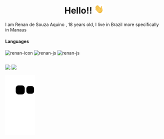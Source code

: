   <h1 align="center"> Hello!! <img src="./hi.gif" height="30px" width="30px"></h1> 
  <p>I am Renan de Souza Aquino , 18 years old, I live in Brazil more specifically in Manaus</p>
<h4>Languages</h4>
 <div style="display: inline_block" align="left">
   <img align="center" alt="renan-icon" height="30" width="40" src="https://cdn.jsdelivr.net/gh/devicons/devicon/icons/html5/html5-original.svg">
   <img align="center" alt="renan-js" height="30" width="40" src="https://cdn.jsdelivr.net/gh/devicons/devicon/icons/css3/css3-original.svg">
   <img align="center" alt="renan-js" height="30" width="40" src="https://cdn.jsdelivr.net/gh/devicons/devicon/icons/javascript/javascript-original.svg">
  </div> 

  ## <div align="center">
  <img height="150em" src="https://github-readme-stats.vercel.app/api?username=renansouza12&show_icons=true&theme=tokyonight&include_all_commits=true&count_private=true"/>
 <img height="150em" src="https://github-readme-stats.vercel.app/api/top-langs/?username=renansouza12&layout=compact&langs_count=7&theme=tokyonight"/> 
</div> 

  ![Snake animation](https://github.com/renansouza12/renansouza12/blob/output/github-contribution-grid-snake.svg)
